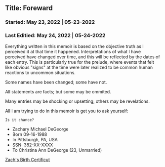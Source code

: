 <!-- @format -->

## Title: Foreward

### Started: May 23, 2022 | 05-23-2022

### Last Editied: May 24, 2022 | 05-24-2022

Everything written in this memoir is based on the objective truth as I perceived it at that time it happened. Interpretations of what I have perceived have changed over time, and this will be reflected by the dates of each entry. This is particularly true for the prelude, where events that felt like obvious "signs" at the time were later realized to be common human reactions to uncommon situations.

Some names have been changed; some have not.

All statements are facts; but some may be ommited.

Many entries may be shocking or upsetting, others may be revelations.

All I am trying to do in this memoir is get you to ask yourself:

    Is it chance?

- Zachary Michael DeGeorge
- Born 09-16-1988
- In Pittsburgh, PA, USA
- SSN: 382-XX-XXXX
- To Christina Ann DeGeorge (23, Unmarried)

[Zach's Birth Certificut]()
